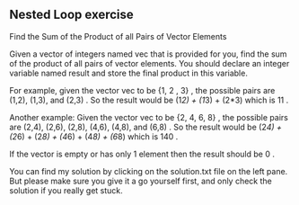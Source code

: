 ## Nested Loop exercise

Find the Sum of the Product of all Pairs of Vector Elements

Given a vector of integers named vec  that is provided for you, find the sum of the product of all pairs of vector elements.
You should declare an integer variable named result  and store the final product in this variable.

For example, given the vector  vec  to be {1, 2 , 3} , the possible pairs are (1,2), (1,3), and (2,3) . 
So the result would be (1*2) + (1*3) + (2*3)  which is 11 .

Another example:
Given the vector vec  to be {2, 4, 6, 8} , the possible pairs are (2,4), (2,6), (2,8), (4,6), (4,8), and (6,8) .
So the result would be (2*4) + (2*6) + (2*8) + (4*6) + (4*8) + (6*8) which is 140 .

If the vector is empty or has only 1  element then the result  should be 0 .

You can find my solution by clicking on the solution.txt file on the left pane. But please make sure you give it a go yourself first, and only check the solution if you really get stuck.